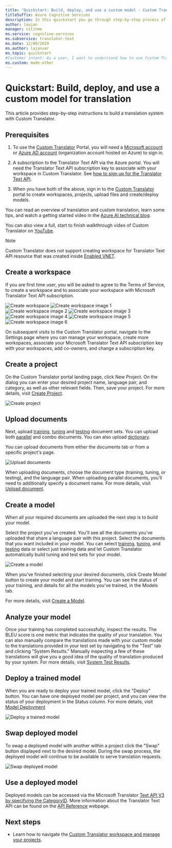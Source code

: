 ```yaml
---
title: "Quickstart: Build, deploy, and use a custom model - Custom Translator"
titleSuffix: Azure Cognitive Services
description: In this quickstart you go through step-by-step process of building a translation system using the Custom Translator.
author: laujan
manager: nitinme
ms.service: cognitive-services
ms.subservice: translator-text
ms.date: 12/09/2019
ms.author: lajanuar
ms.topic: quickstart
#Customer intent: As a user, I want to understand how to use Custom Translator so that I can build, deploy, and use a custom model for translation.
ms.custom: mode-other
---
```

# Quickstart: Build, deploy, and use a custom model for translation

This article provides step-by-step instructions to build a translation system with Custom Translator.

## Prerequisites

1. To use the [Custom Translator](https://portal.customtranslator.azure.ai)
    Portal, you will need a [Microsoft account](https://signup.live.com) or [Azure AD account](../../../active-directory/fundamentals/active-directory-whatis.md)
    (organization account hosted on Azure) to sign in.

2. A subscription to the Translator Text API via the Azure portal. You will need the Translator Text API subscription key to associate with your workspace in Custom Translator. See [how to sign up for the Translator Text API](../translator-how-to-signup.md).

3. When you have both of the above, sign in to the
    [Custom Translator](https://portal.customtranslator.azure.ai) portal to create workspaces, projects, upload files and create/deploy models.

You can read an overview of translation and custom translation, learn some tips, and watch a getting started video in the [Azure AI technical blog](https://techcommunity.microsoft.com/t5/azure-ai/customize-a-translation-to-make-sense-in-a-specific-context/ba-p/2811956). 

You can also view a full, start to finish walkthrough video of Custom Translator on [YouTube](https://www.youtube.com/watch?v=TykB6WDTkRc&t=3s).

>[!Note]
>Custom Translator does not support creating workspace for Translator Text API resource that was created inside [Enabled VNET](../../../api-management/api-management-using-with-vnet.md).

## Create a workspace

If you are first time user, you will be asked to agree to the Terms of Service, to create a workspace and to associate your workspace with Microsoft Translator Text API subscription.

![Create workspace](media/quickstart/terms-of-service.png)
![Create workspace image 1](media/quickstart/create-workspace-1.png)
![Create workspace image 2](media/quickstart/create-workspace-2.png)
![Create workspace image 3](media/quickstart/create-workspace-3.png)
![Create workspace image 4](media/quickstart/create-workspace-4.png)
![Create workspace image 5](media/quickstart/create-workspace-5.png)
![Create workspace image 6](media/quickstart/create-workspace-6.png)

On subsequent visits to the Custom Translator portal, navigate to the Settings page where you can manage your workspace, create more workspaces, associate your Microsoft Translator Text API subscription key with your workspaces, add co-owners, and change a subscription key.

## Create a project

On the Custom Translator portal landing page, click New Project. On the dialog you can enter your desired project
name, language pair, and category, as well as other relevant fields. Then, save
your project. For more details, visit [Create Project](how-to-create-project.md).

![Create project](media/quickstart/ct-how-to-create-project.png)


## Upload documents

Next, upload [training](training-and-model.md#training-document-type-for-custom-translator), [tuning](training-and-model.md#tuning-document-type-for-custom-translator) and [testing](training-and-model.md#testing-dataset-for-custom-translator) document sets. You can upload both [parallel](what-are-parallel-documents.md) and combo documents. You can also upload [dictionary](what-is-dictionary.md).

You can upload documents from either the documents tab or from a specific
project's page.

![Upload documents](media/quickstart/ct-how-to-upload.png)

When uploading documents, choose the document type (training, tuning, or
testing), and the language pair. When uploading parallel documents, you'll need
to additionally specify a document name. For more details, visit [Upload document](how-to-upload-document.md).

## Create a model

When all your required documents are uploaded the next step is to build your
model.

Select the project you've created. You'll see all the documents you've uploaded
that share a language pair with this project. Select the documents that you want
included in your model. You can select [training](training-and-model.md#training-document-type-for-custom-translator),
[tuning](training-and-model.md#tuning-document-type-for-custom-translator), and [testing](training-and-model.md#testing-dataset-for-custom-translator) data or select just
training data and let Custom Translator automatically build tuning and test sets
for your model.

![Create a model](media/quickstart/ct-how-to-train.png)

When you've finished selecting your desired documents, click Create Model button to
create your model and start training. You can see the status of your training,
and details for all the models you've trained, in the Models tab.

For more details, visit [Create a Model](how-to-train-model.md).

## Analyze your model

Once your training has completed successfully, inspect the results. The BLEU
score is one metric that indicates the quality of your translation. You can also
manually compare the translations made with your custom model to the
translations provided in your test set by navigating to the "Test" tab and
clicking "System Results." Manually inspecting a few of these translations will
give you a good idea of the quality of translation produced by your system. For
more details, visit [System Test Results](how-to-view-system-test-results.md).

## Deploy a trained model

When you are ready to deploy your trained model, click the "Deploy" button. You
can have one deployed model per project, and you can view the status of your
deployment in the Status column. For more details, visit [Model
Deployment](how-to-view-system-test-results.md#deploy-a-model)

![Deploy a trained model](media/quickstart/ct-how-to-deploy.png)

## Swap deployed model

To swap a deployed model with another within a project click the "Swap" button displayed next to the desired model. During the swap process, the deployed model will continue to be available to serve translation requests. 

![Swap deployed model](media/quickstart/ct-how-to-swap-model.png)

## Use a deployed model

Deployed models can be accessed via the Microsoft Translator [Text API V3 by
specifying the CategoryID](../reference/v3-0-translate.md?tabs=curl). More information about the Translator Text API can
be found on the [API
Reference](../reference/v3-0-reference.md) webpage.

## Next steps

- Learn how to navigate the [Custom Translator workspace and manage your projects](workspace-and-project.md).
